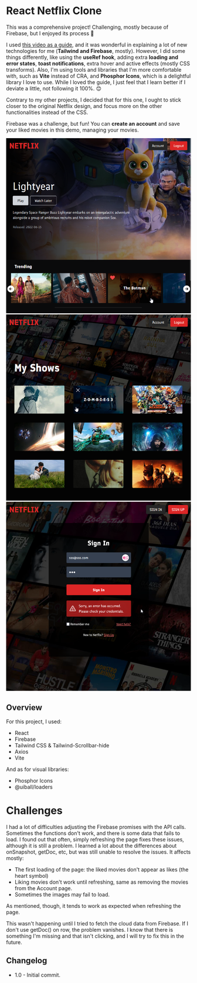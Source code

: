 # React Netflix Clone

This was a comprehensive project! Challenging, mostly because of Firebase, but I enjoyed its process 🎉

I used [this video as a guide](https://www.youtube.com/watch?v=ATz8wg6sg30), and it was wonderful in explaining a lot of new technologies for me (**Tailwind and Firebase**, mostly). However, I did some things differently, like using the **useRef hook**, adding extra **loading and error states**, **toast notifications**, extra hover and active effects (mostly CSS transforms). Also, I'm using tools and libraries that I'm more comfortable with, such as **Vite** instead of CRA, and **Phosphor Icons**, which is a delightful library I love to use. While I loved the guide, I just feel that I learn better if I deviate a little, not following it 100%. 😊

Contrary to my other projects, I decided that for this one, I ought to stick closer to the original Netflix design, and focus more on the other functionalities instead of the CSS.

Firebase was a challenge, but fun! You can **create an account** and save your liked movies in this demo, managing your movies.

![](<./public/thumb%20(2).png>)
![](<./public/thumb%20(3).png>)
![](<./public/thumb%20(1).png>)

## Overview

For this project, I used:

-   React
-   Firebase
-   Tailwind CSS & Tailwind-Scrollbar-hide
-   Axios
-   Vite

And as for visual libraries:

-   Phosphor Icons
-   @uiball/loaders

# Challenges

I had a lot of difficulties adjusting the Firebase promises with the API calls. Sometimes the functions don't work, and there is some data that fails to load. I found out that often, simply refreshing the page fixes these issues, although it is still a problem. I learned a lot about the differences about onSnapshot, getDoc, etc, but was still unable to resolve the issues. It affects mostly:

-   The first loading of the page: the liked movies don't appear as likes (the heart symbol)
-   Liking movies don't work until refreshing, same as removing the movies from the Account page.
-   Sometimes the images may fail to load.

As mentioned, though, it tends to work as expected when refreshing the page.

This wasn't happening until I tried to fetch the cloud data from Firebase. If I don't use getDoc() on row, the problem vanishes. I know that there is something I'm missing and that isn't clicking, and I will try to fix this in the future.

## Changelog

-   1.0 - Initial commit.
